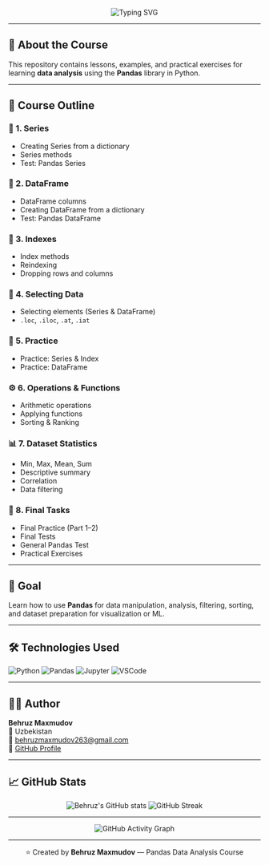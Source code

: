 <!-- Banner -->
<p align="center">
  <img src="https://readme-typing-svg.herokuapp.com?font=Fira+Code&size=28&pause=1000&color=0ABDE3&center=true&vCenter=true&width=800&lines=📊+Pandas+Data+Analysis+Course;🐍+Learn+Python+Pandas+Step+by+Step;💡+Series+%2C+DataFrame+%2C+Index+and+More!" alt="Typing SVG" />
</p>

---

## 🚀 About the Course
This repository contains lessons, examples, and practical exercises for learning **data analysis** using the **Pandas** library in Python.

---

## 🧩 Course Outline

### 📘 1. Series
- Creating Series from a dictionary  
- Series methods  
- Test: Pandas Series  

### 📗 2. DataFrame
- DataFrame columns  
- Creating DataFrame from a dictionary  
- Test: Pandas DataFrame  

### 📙 3. Indexes
- Index methods  
- Reindexing  
- Dropping rows and columns  

### 📒 4. Selecting Data
- Selecting elements (Series & DataFrame)  
- `.loc`, `.iloc`, `.at`, `.iat`  

### 🧠 5. Practice
- Practice: Series & Index  
- Practice: DataFrame  

### ⚙️ 6. Operations & Functions
- Arithmetic operations  
- Applying functions  
- Sorting & Ranking  

### 📊 7. Dataset Statistics
- Min, Max, Mean, Sum  
- Descriptive summary  
- Correlation  
- Data filtering  

### 🏁 8. Final Tasks
- Final Practice (Part 1–2)  
- Final Tests  
- General Pandas Test  
- Practical Exercises  

---

## 🎯 Goal
Learn how to use **Pandas** for data manipulation, analysis, filtering, sorting, and dataset preparation for visualization or ML.

---

## 🛠 Technologies Used
![Python](https://img.shields.io/badge/Python-3776AB?style=for-the-badge&logo=python&logoColor=white)
![Pandas](https://img.shields.io/badge/Pandas-150458?style=for-the-badge&logo=pandas&logoColor=white)
![Jupyter](https://img.shields.io/badge/Jupyter-F37626?style=for-the-badge&logo=jupyter&logoColor=white)
![VSCode](https://img.shields.io/badge/VSCode-007ACC?style=for-the-badge&logo=visual-studio-code&logoColor=white)

---

## 👨‍💻 Author
**Behruz Maxmudov**  
📍 Uzbekistan  
📧 [behruzmaxmudov263@gmail.com](mailto:behruzmaxmudov263@gmail.com)  
🐙 [GitHub Profile](https://github.com/BehruzMaxmudov1203)

---

## 📈 GitHub Stats

<p align="center">
  <img src="https://github-readme-stats.vercel.app/api?username=BehruzMaxmudov1203&show_icons=true&theme=tokyonight" alt="Behruz's GitHub stats" />
  <img src="https://github-readme-streak-stats.herokuapp.com/?user=BehruzMaxmudov1203&theme=tokyonight" alt="GitHub Streak" />
</p>

---

<p align="center">
  <img src="https://github-readme-activity-graph.vercel.app/graph?username=BehruzMaxmudov1203&theme=react-dark" alt="GitHub Activity Graph" />
</p>

---

<p align="center">⭐️ Created by <b>Behruz Maxmudov</b> — Pandas Data Analysis Course</p>
